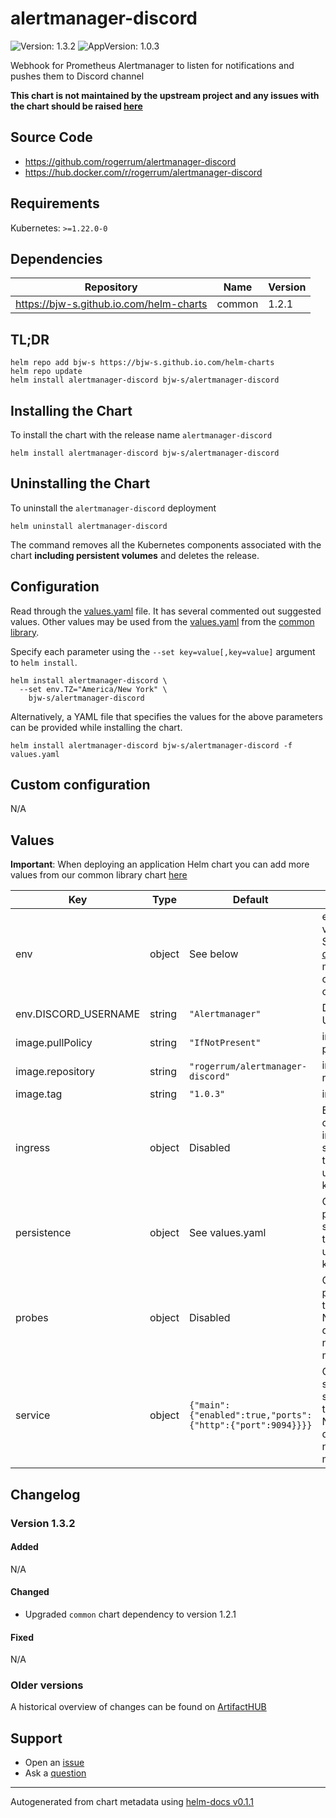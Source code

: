 # alertmanager-discord

![Version: 1.3.2](https://img.shields.io/badge/Version-1.3.2-informational?style=flat-square) ![AppVersion: 1.0.3](https://img.shields.io/badge/AppVersion-1.0.3-informational?style=flat-square)

Webhook for Prometheus Alertmanager to listen for notifications and pushes them to Discord channel

**This chart is not maintained by the upstream project and any issues with the chart should be raised [here](https://github.com/bjw-s/helm-charts/issues/new/choose)**

## Source Code

* <https://github.com/rogerrum/alertmanager-discord>
* <https://hub.docker.com/r/rogerrum/alertmanager-discord>

## Requirements

Kubernetes: `>=1.22.0-0`

## Dependencies

| Repository | Name | Version |
|------------|------|---------|
| https://bjw-s.github.io.com/helm-charts | common | 1.2.1 |

## TL;DR

```console
helm repo add bjw-s https://bjw-s.github.io.com/helm-charts
helm repo update
helm install alertmanager-discord bjw-s/alertmanager-discord
```

## Installing the Chart

To install the chart with the release name `alertmanager-discord`

```console
helm install alertmanager-discord bjw-s/alertmanager-discord
```

## Uninstalling the Chart

To uninstall the `alertmanager-discord` deployment

```console
helm uninstall alertmanager-discord
```

The command removes all the Kubernetes components associated with the chart **including persistent volumes** and deletes the release.

## Configuration

Read through the [values.yaml](./values.yaml) file. It has several commented out suggested values.
Other values may be used from the [values.yaml](https://github.com/bjw-s/helm-charts/tree/main/charts/library/common/values.yaml) from the [common library](https://github.com/bjw-s/helm-charts/tree/main/charts/library/common).

Specify each parameter using the `--set key=value[,key=value]` argument to `helm install`.

```console
helm install alertmanager-discord \
  --set env.TZ="America/New York" \
    bjw-s/alertmanager-discord
```

Alternatively, a YAML file that specifies the values for the above parameters can be provided while installing the chart.

```console
helm install alertmanager-discord bjw-s/alertmanager-discord -f values.yaml
```

## Custom configuration

N/A

## Values

**Important**: When deploying an application Helm chart you can add more values from our common library chart [here](https://github.com/bjw-s/helm-charts/tree/main/charts/library/common)

| Key | Type | Default | Description |
|-----|------|---------|-------------|
| env | object | See below | environment variables. See [image docs](https://github.com/metalmatze/alertmanager-bot) for more configuration options. |
| env.DISCORD_USERNAME | string | `"Alertmanager"` | Discord Username |
| image.pullPolicy | string | `"IfNotPresent"` | image pull policy |
| image.repository | string | `"rogerrum/alertmanager-discord"` | image repository |
| image.tag | string | `"1.0.3"` | image tag |
| ingress | object | Disabled | Enable and configure ingress settings for the chart under this key. |
| persistence | object | See values.yaml | Configure persistence settings for the chart under this key. |
| probes | object | Disabled | Configures probes for the chart. Normally this does not need to be modified. |
| service | object | `{"main":{"enabled":true,"ports":{"http":{"port":9094}}}}` | Configures service settings for the chart. Normally this does not need to be modified. |

## Changelog

### Version 1.3.2

#### Added

N/A

#### Changed

* Upgraded `common` chart dependency to version 1.2.1

#### Fixed

N/A

### Older versions

A historical overview of changes can be found on [ArtifactHUB](https://artifacthub.io/packages/helm/bjw-s/alertmanager-discord?modal=changelog)

## Support

* Open an [issue](https://github.com/bjw-s/charts/issues/new/choose)
* Ask a [question](https://github.com/bjw-s/organization/discussions)

----------------------------------------------
Autogenerated from chart metadata using [helm-docs v0.1.1](https://github.com/bjw-s/helm-docs/releases/v0.1.1)
